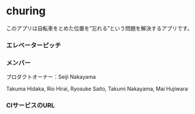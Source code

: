# churing
このアプリは自転車をとめた位置を”忘れる”という問題を解決するアプリです。


### エレベーターピッチ

### メンバー
プロダクトオーナー：Seiji Nakayama

Takuma Hidaka, Rio Hirai, Ryosuke Saito, Takumi Nakayama, Mai Hujiwara

### CIサービスのURL
